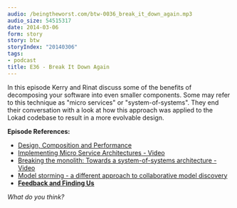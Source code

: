 ```yaml
---
audio: /beingtheworst.com/btw-0036_break_it_down_again.mp3
audio_size: 54515317
date: 2014-03-06
form: story
story: btw
storyIndex: "20140306"
tags:
- podcast
title: E36 - Break It Down Again
---
```

<p>In this episode Kerry and Rinat discuss some of the benefits of decomposing your software into even smaller components.  Some may refer to this technique as "micro services" or "system-of-systems".  They end their conversation with a look at how this approach was applied to the Lokad codebase to result in a more evolvable design.</p>


<p><strong>Episode References:</strong></p>
<ul>
<li><a href="http://www.infoq.com/presentations/Design-Composition-Performance">Design, Composition and Performance</a></li>
<li><a href="http://vimeo.com/79866979">Implementing Micro Service Architectures - Video</a></li>
<li><a href="http://jz13.java.no/presentation.html?id=5b3d6ab9">Breaking the monolith: Towards a system-of-systems architecture - Video</a></li>
<li><a href="http://www.slideshare.net/ziobrando/model-storming-a-different-approach-to-collaborative-model-discovery-vilnius-edition">Model storming - a different approach to collaborative model discovery</a></li>
<li><strong><a href="http://beingtheworst.com/about">Feedback and Finding Us</a></strong></li>
</ul>
<p><em>What do you think?</em></p>
